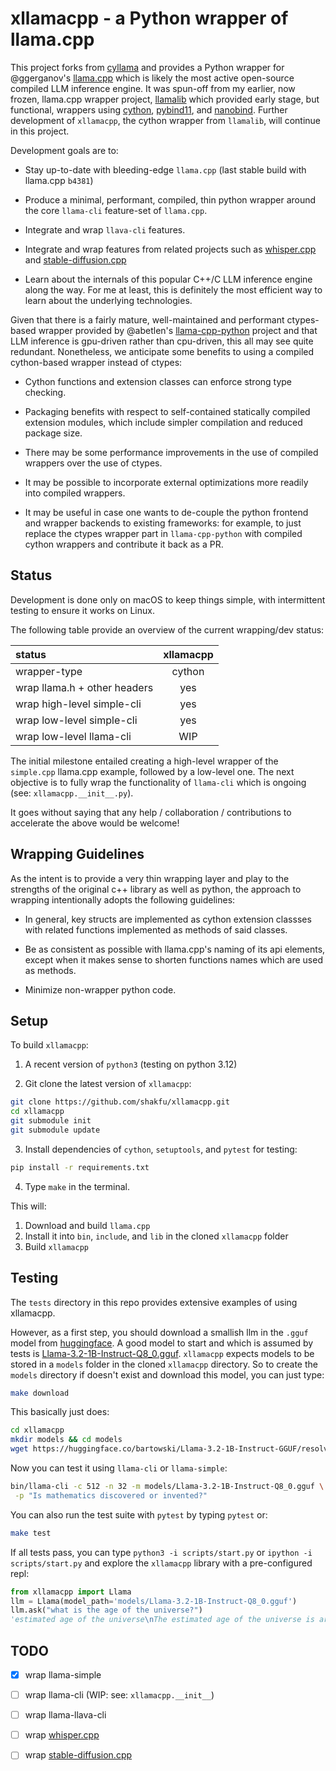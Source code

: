 # xllamacpp - a Python wrapper of llama.cpp

This project forks from [cyllama](https://github.com/shakfu/cyllama) and provides a Python wrapper for @ggerganov's [llama.cpp](https://github.com/ggerganov/llama.cpp) which is likely the most active open-source compiled LLM inference engine. It was spun-off from my earlier, now frozen, llama.cpp wrapper project, [llamalib](https://github.com/shakfu/llamalib)  which provided early stage, but functional, wrappers using [cython](https://github.com/cython/cython), [pybind11](https://github.com/pybind/pybind11), and [nanobind](https://github.com/wjakob/nanobind). Further development of `xllamacpp`, the cython wrapper from `llamalib`, will continue in this project.

Development goals are to:

- Stay up-to-date with bleeding-edge `llama.cpp` (last stable build with llama.cpp `b4381`)

- Produce a minimal, performant, compiled, thin python wrapper around the core `llama-cli` feature-set of `llama.cpp`.

- Integrate and wrap `llava-cli` features.

- Integrate and wrap features from related projects such as [whisper.cpp](https://github.com/ggerganov/whisper.cpp) and [stable-diffusion.cpp](https://github.com/leejet/stable-diffusion.cpp)

- Learn about the internals of this popular C++/C LLM inference engine along the way. For me at least, this is definitely the most efficient way to learn about the underlying technologies.

Given that there is a fairly mature, well-maintained and performant ctypes-based wrapper provided by @abetlen's [llama-cpp-python](https://github.com/abetlen/llama-cpp-python) project and that LLM inference is gpu-driven rather than cpu-driven, this all may see quite redundant. Nonetheless, we anticipate some benefits to using a compiled cython-based wrapper instead of ctypes:

- Cython functions and extension classes can enforce strong type checking.

- Packaging benefits with respect to self-contained statically compiled extension modules, which include simpler compilation and reduced package size.

- There may be some performance improvements in the use of compiled wrappers over the use of ctypes.

- It may be possible to incorporate external optimizations more readily into compiled wrappers.

- It may be useful in case one wants to de-couple the python frontend and wrapper backends to existing frameworks: for example, to just replace the ctypes wrapper part in `llama-cpp-python` with compiled cython wrappers and contribute it back as a PR.

## Status

Development is done only on macOS to keep things simple, with intermittent testing to ensure it works on Linux. 

The following table provide an overview of the current wrapping/dev status:

| status                       | xllamacpp       |
| :--------------------------- | :-----------: |
| wrapper-type                 | cython        |
| wrap llama.h + other headers | yes           |
| wrap high-level simple-cli   | yes           |
| wrap low-level simple-cli    | yes           |
| wrap low-level llama-cli     | WIP           |
  
The initial milestone entailed creating a high-level wrapper of the `simple.cpp` llama.cpp example, followed by a low-level one. The next objective is to fully wrap the functionality of `llama-cli` which is ongoing (see: `xllamacpp.__init__.py`).

It goes without saying that any help / collaboration / contributions to accelerate the above would be welcome!

## Wrapping Guidelines

As the intent is to provide a very thin wrapping layer and play to the strengths of the original c++ library as well as python, the approach to wrapping intentionally adopts the following guidelines:

- In general, key structs are implemented as cython extension classses with related functions implemented as methods of said classes.

- Be as consistent as possible with llama.cpp's naming of its api elements, except when it makes sense to shorten functions names which are used as methods.

- Minimize non-wrapper python code.

## Setup

To build `xllamacpp`:

1. A recent version of `python3` (testing on python 3.12)

2. Git clone the latest version of `xllamacpp`:

 ```sh
 git clone https://github.com/shakfu/xllamacpp.git
 cd xllamacpp
 git submodule init
 git submodule update
 ```

3. Install dependencies of `cython`, `setuptools`, and `pytest` for testing:

 ```sh
 pip install -r requirements.txt
 ```

4. Type `make` in the terminal.

This will:

1. Download and build `llama.cpp`
2. Install it into `bin`, `include`, and `lib` in the cloned `xllamacpp` folder
3. Build `xllamacpp`

## Testing

The `tests` directory in this repo provides extensive examples of using xllamacpp.

However, as a first step, you should download a smallish llm in the `.gguf` model from [huggingface](https://huggingface.co/models?search=gguf). A good model to start and which is assumed by tests is [Llama-3.2-1B-Instruct-Q8_0.gguf](https://huggingface.co/bartowski/Llama-3.2-1B-Instruct-GGUF/resolve/main/Llama-3.2-1B-Instruct-Q8_0.gguf). `xllamacpp` expects models to be stored in a `models` folder in the cloned `xllamacpp` directory. So to create the `models` directory if doesn't exist and download this model, you can just type:

```sh
make download
```

This basically just does:

```sh
cd xllamacpp
mkdir models && cd models
wget https://huggingface.co/bartowski/Llama-3.2-1B-Instruct-GGUF/resolve/main/Llama-3.2-1B-Instruct-Q8_0.gguf 
```

Now you can test it using `llama-cli` or `llama-simple`:

```sh
bin/llama-cli -c 512 -n 32 -m models/Llama-3.2-1B-Instruct-Q8_0.gguf \
 -p "Is mathematics discovered or invented?"
```

You can also run the test suite with `pytest` by typing `pytest` or:

```sh
make test
```

If all tests pass, you can type `python3 -i scripts/start.py` or `ipython -i scripts/start.py` and explore the `xllamacpp` library with a pre-configured repl:

```python
from xllamacpp import Llama
llm = Llama(model_path='models/Llama-3.2-1B-Instruct-Q8_0.gguf')
llm.ask("what is the age of the universe?")
'estimated age of the universe\nThe estimated age of the universe is around 13.8 billion years'
```


## TODO

- [x] wrap llama-simple

- [ ] wrap llama-cli (WIP: see: `xllamacpp.__init__`)

- [ ] wrap llama-llava-cli

- [ ] wrap [whisper.cpp](https://github.com/ggerganov/whisper.cpp)

- [ ] wrap [stable-diffusion.cpp](https://github.com/leejet/stable-diffusion.cpp)
